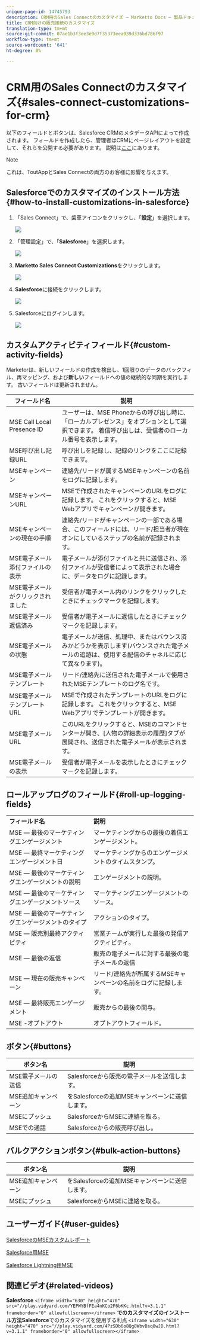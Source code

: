 ```yaml
---
unique-page-id: 14745793
description: CRM用のSales Connectのカスタマイズ — Marketto Docs — 製品ドキュメント
title: CRM向けの販売接続のカスタマイズ
translation-type: tm+mt
source-git-commit: 07ae1b3f3ee3e9d7f35373eea039d336bd786f97
workflow-type: tm+mt
source-wordcount: '641'
ht-degree: 0%

---
```



# CRM用のSales Connectのカスタマイズ{#sales-connect-customizations-for-crm}

以下のフィールドとボタンは、Salesforce CRMのメタデータAPIによって作成されます。 フィールドを作成したら、管理者はCRMにページレイアウトを設定して、それらを公開する必要があります。 説明は[ここ](http://docs.marketo.com/display/docs/assets/marketo-sales-engage-for-salesforce-installation-and-success-guide.pdf)にあります。

>[!NOTE]
>
>これは、ToutAppとSales Connectの両方のお客様に影響を与えます。

## Salesforceでのカスタマイズのインストール方法{#how-to-install-customizations-in-salesforce}

1. 「Sales Connect」で、歯車アイコンをクリックし、「**設定**」を選択します。

   ![](assets/one.png)

1. 「管理設定」で、「**Salesforce**」を選択します。

   ![](assets/two.png)

1. **Marketto Sales Connect Customizations**&#x200B;をクリックします。

   ![](assets/three.png)

1. **Salesforce**&#x200B;に接続をクリックします。

   ![](assets/four.png)

1. Salesforceにログインします。

   ![](assets/five.png)

## カスタムアクティビティフィールド{#custom-activity-fields}

Marketorは、新しいフィールドの作成を検出し、1回限りのデータのバックフィル、再マッピング、および&#x200B;**新しい**&#x200B;フィールドへの値の継続的な同期を実行します。 古いフィールドは更新されません。

| **フィールド名** | **説明** |
|---|---|
| MSE Call Local Presence ID | ユーザーは、MSE Phoneからの呼び出し時に、「ローカルプレゼンス」をオプションとして選択できます。 着信呼び出しは、受信者のローカル番号を表示します。 |
| MSE呼び出し記録URL | 呼び出しを記録し、記録のリンクをここに記録できます。 |
| MSEキャンペーン | 連絡先/リードが属するMSEキャンペーンの名前をログに記録します。 |
| MSEキャンペーンURL | MSEで作成されたキャンペーンのURLをログに記録します。 これをクリックすると、MSE Webアプリでキャンペーンが開きます。 |
| MSEキャンペーンの現在の手順 | 連絡先/リードがキャンペーンの一部である場合、このフィールドには、リード/担当者が現在オンにしているステップの名前が記録されます。 |
| MSE電子メール添付ファイルの表示 | 電子メールが添付ファイルと共に送信され、添付ファイルが受信者によって表示された場合に、データをログに記録します。 |
| MSE電子メールがクリックされました | 受信者が電子メール内のリンクをクリックしたときにチェックマークを記録します。 |
| MSE電子メール返信済み | 受信者が電子メールに返信したときにチェックマークを記録します。 |
| MSE電子メールの状態 | 電子メールが送信、処理中、またはバウンス済みかどうかを表示します(バウンスされた電子メールの追跡は、使用する配信のチャネルに応じて異なります)。 |
| MSE電子メールテンプレート | リード/連絡先に送信された電子メールで使用されたMSEテンプレートのログ名です。 |
| MSE電子メールテンプレートURL | MSEで作成されたテンプレートのURLをログに記録します。 これをクリックすると、MSE Webアプリでテンプレートが開きます。 |
| MSE電子メールURL | このURLをクリックすると、MSEのコマンドセンターが開き、[人物の詳細表示の履歴]タブが展開され、送信された電子メールが表示されます。 |
| MSE電子メールの表示 | 受信者が電子メールを表示したときにチェックマークを記録します。 |

## ロールアップログのフィールド{#roll-up-logging-fields}

<table> 
 <colgroup> 
  <col> 
  <col> 
 </colgroup> 
 <tbody> 
  <tr> 
   <td><strong>フィールド名</strong></td> 
   <td><strong>説明</strong></td> 
  </tr> 
  <tr> 
   <td>MSE — 最後のマーケティングエンゲージメント</td> 
   <td>マーケティングからの最後の着信エンゲージメント。 </td> 
  </tr> 
  <tr> 
   <td>MSE — 最終マーケティングエンゲージメント日</td> 
   <td>マーケティングからのエンゲージメントのタイムスタンプ。</td> 
  </tr> 
  <tr> 
   <td>MSE — 最後のマーケティングエンゲージメントの説明</td> 
   <td>エンゲージメントの説明。</td> 
  </tr> 
  <tr> 
   <td>MSE — 最後のマーケティングエンゲージメントソース</td> 
   <td>マーケティングエンゲージメントのソース。</td> 
  </tr> 
  <tr> 
   <td colspan="1">MSE — 最後のマーケティングエンゲージメントのタイプ</td> 
   <td colspan="1">アクションのタイプ。</td> 
  </tr> 
  <tr> 
   <td colspan="1">MSE — 販売別最終アクティビティ<br></td> 
   <td colspan="1">営業チームが実行した最後の発信アクティビティ。</td> 
  </tr> 
  <tr> 
   <td colspan="1">MSE — 最後の返信</td> 
   <td colspan="1">販売の電子メールに対する最後の電子メールの返信</td> 
  </tr> 
  <tr> 
   <td colspan="1">MSE — 現在の販売キャンペーン</td> 
   <td colspan="1">リード/連絡先が所属するMSEキャンペーンの名前をログに記録します。</td> 
  </tr> 
  <tr> 
   <td colspan="1">MSE — 最終販売エンゲージメント</td> 
   <td colspan="1">販売からの最後の関与。 </td> 
  </tr> 
  <tr> 
   <td colspan="1">MSE -オプトアウト</td> 
   <td colspan="1">オプトアウトフィールド。</td> 
  </tr> 
 </tbody> 
</table>

## ボタン{#buttons}

| **ボタン名** | **説明** |
|---|---|
| MSE電子メールの送信 | Salesforceから販売の電子メールを送信します。 |
| MSE追加キャンペーン | をSalesforceの追加MSEキャンペーンに送信します。 |
| MSEにプッシュ | SalesforceからMSEに連絡を取る。 |
| MSEでの通話 | Salesforceからの販売呼び出し。 |

## バルクアクションボタン{#bulk-action-buttons}

| **ボタン名** | **説明** |
|---|---|
| MSE追加キャンペーン | をSalesforceの追加MSEキャンペーンに送信します。 |
| MSEにプッシュ | SalesforceからMSEに連絡を取る。 |

## ユーザーガイド{#user-guides}

[SalesforceのMSEカスタムレポート](http://docs.marketo.com/display/docs/assets/mse-custom-reports-in-sf.docx)

[Salesforce用MSE](http://docs.marketo.com/display/docs/assets/mse-for-sf-classic.pdf)

[Salesforce Lightning用MSE](http://s3.amazonaws.com/tout-user-store/salesforce/assets/SF+Guide+for+Lightning.pdf)

## 関連ビデオ{#related-videos}

**Salesforce**
`<iframe width="630" height="470" src="//play.vidyard.com/YEPWYBfFEa4nKCo2F6bKKc.html?v=3.1.1" frameborder="0" allowfullscreen></iframe>` **でのカスタマイズのインストール方法Salesforce**でのカスタマイズを使用する利点 
`<iframe width="630" height="470" src="//play.vidyard.com/4PzSDb6o8Qg8WbvBsq8wJD.html?v=3.1.1" frameborder="0" allowfullscreen></iframe>`